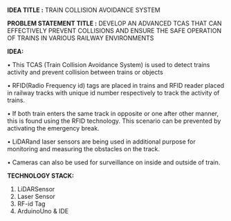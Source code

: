 **IDEA TITLE :** TRAIN COLLISION AVOIDANCE SYSTEM

**PROBLEM STATEMENT TITLE :** DEVELOP AN ADVANCED TCAS THAT CAN EFFECTIVELY PREVENT COLLISIONS AND ENSURE THE SAFE OPERATION OF TRAINS IN VARIOUS RAILWAY ENVIRONMENTS

**IDEA:**

 • This TCAS (Train Collision Avoidance System) is used to detect 
trains activity and prevent collision between trains or objects

 • RFID(Radio Frequency id) tags are placed in trains and RFID 
reader placed in railway tracks with unique id number 
respectively to track the activity of trains.

 • If both train enters the same track in opposite  or one after other 
manner, this is found using the RFID technology. This scenario 
can be prevented  by activating the emergency  break.

 • LiDARand laser sensors  are being used in additional purpose 
for monitoring and measuring the obstacles on the track.

 • Cameras can also be used for surveillance on inside and outside 
of  train.

**TECHNOLOGY STACK:**
1. LiDARSensor 
2. Laser Sensor
3. RF-id Tag
4. ArduinoUno & IDE
